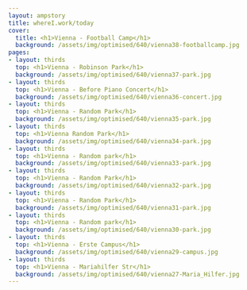 ```yaml
---
layout: ampstory
title: whereI.work/today
cover:
  title: <h1>Vienna - Football Camp</h1>
  background: /assets/img/optimised/640/vienna38-footballcamp.jpg
pages: 
- layout: thirds
  top: <h1>Vienna - Robinson Park</h1>
  background: /assets/img/optimised/640/vienna37-park.jpg
- layout: thirds
  top: <h1>Vienna - Before Piano Concert</h1>
  background: /assets/img/optimised/640/vienna36-concert.jpg
- layout: thirds
  top: <h1>Vienna - Random Park</h1>
  background: /assets/img/optimised/640/vienna35-park.jpg
- layout: thirds
  top: <h1>Vienna Random Park</h1>
  background: /assets/img/optimised/640/vienna34-park.jpg
- layout: thirds
  top: <h1>Vienna - Random park</h1>
  background: /assets/img/optimised/640/vienna33-park.jpg
- layout: thirds
  top: <h1>Vienna - Random Park</h1>
  background: /assets/img/optimised/640/vienna32-park.jpg
- layout: thirds
  top: <h1>Vienna - Random Park</h1>
  background: /assets/img/optimised/640/vienna31-park.jpg
- layout: thirds
  top: <h1>Vienna - Random park</h1>
  background: /assets/img/optimised/640/vienna30-park.jpg
- layout: thirds
  top: <h1>Vienna - Erste Campus</h1>
  background: /assets/img/optimised/640/vienna29-campus.jpg
- layout: thirds
  top: <h1>Vienna - Mariahilfer Str</h1>
  background: /assets/img/optimised/640/vienna27-Maria_Hilfer.jpg
---
```

